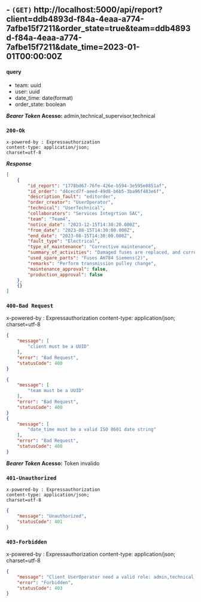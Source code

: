 ## - `(GET)` http://localhost:5000/api/report?client=ddb4893d-f84a-4eaa-a774-7afbe15f7211&order_state=true&team=ddb4893d-f84a-4eaa-a774-7afbe15f7211&date_time=2023-01-01T00:00:00Z


#### query
- team: uuid
- user: uuid
- date_time: date(format)
- order_state: boolean

***Bearer Token***
**Acesso:** admin,technical_supervisor,technical

### `200-Ok`
```
x-powered-by : Expressauthorization
content-type: application/json; 
charset=utf-8
```

***Response***
```json
[
    {
        "id_report": "1778bd67-76fe-426e-b594-3e595e0851af",
        "id_order": "d4cecd7f-aeed-49d8-b6b5-3ba96f483e6f",
        "description_fault": "editorder",
        "order_creator": "UserOperator",
        "technical": "UserTechnical",
        "collaborators": "Services Integrtion SAC",
        "team": "Team4",
        "notice_date": "2023-12-15T14:30:20.000Z",
        "from_date": "2023-08-15T14:30:00.000Z",
        "end_date": "2023-08-15T14:30:00.000Z",
        "fault_type": "Electrical",
        "type_of_maintenance": "Corrective maintenance",
        "summary_of_activities": "Damaged fuses are replaced, and current measurement is performed.",
        "used_spare_parts": "Fuses AH784 Siemens(2)",
        "remarks": "Perform transmission pulley change",
        "maintenance_approval": false,
        "production_approval": false
    },
    {}
]
```

### `400-Bad Request`

x-powered-by : Expressauthorization
content-type: application/json; 
charset=utf-8

```json
{
    "message": [
        "client must be a UUID"
    ],
    "error": "Bad Request",
    "statusCode": 400
}

{
    "message": [
        "team must be a UUID"
    ],
    "error": "Bad Request",
    "statusCode": 400
}
{
    "message": [
        "date_time must be a valid ISO 8601 date string"
    ],
    "error": "Bad Request",
    "statusCode": 400
}
```

***Bearer Token***
**Acesso:** Token invalido

### `401-Unauthorized`
```
x-powered-by : Expressauthorization
content-type: application/json; 
charset=utf-8
```

```json
{
    "message": "Unauthorized",
    "statusCode": 401
}
```

### `403-Forbidden`

x-powered-by : Expressauthorization
content-type: application/json; 
charset=utf-8

```json
{
    "message": "Client UserOperator need a valid role: admin,technical_supervisor,technical",
    "error": "Forbidden",
    "statusCode": 403
}
```





